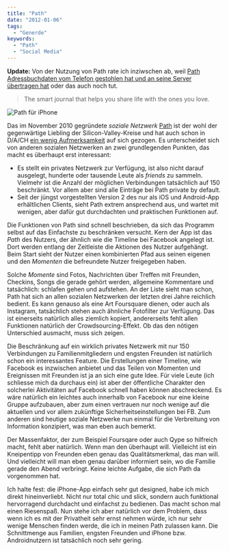 ```yaml
---
title: "Path"
date: "2012-01-06"
tags:
  - "Generde"
keywords:
  - "Path"
  - "Social Media"
---
```


**Update:** Von der Nutzung von Path rate ich inziwschen ab, weil [Path Adressbuchdaten vom Telefon gestohlen hat und an seine Server übertragen hat](/codecandies/2012/02/08/path-liest-adressbuchdaten-und-ladt-sie-auf-seinen-server/) oder das auch noch tut.

> The smart journal that helps you share life with the ones you love.

![Path für iPhone](/images/codecandies/path2.jpg)

Das im November 2010 gegründete _soziale Netzwerk_ [Path](http://www.path.com) ist der wohl der gegenwärtige Liebling der Silicon-Valley-Kreise und hat auch schon in D/A/CH [ein wenig Aufmerksamkeit](http://netzwertig.com/2012/01/04/wunsch-nach-intimitat-path-entzuckt-von-facebook-mudigkeit-gezeichnete-geeks/ "Path entzückt von Facebook-Müdigkeit gezeichnete Geeks") auf sich gezogen. Es unterscheidet sich von anderen sozialen Netzwerken an zwei grundlegenden Punkten, das macht es überhaupt erst interessant:

- Es stellt ein privates Netzwerk zur Verfügung, ist also nicht darauf ausgelegt, hunderte oder tausende Leute als _friends_ zu sammeln. Vielmehr ist die Anzahl der möglichen Verbindungen tatsächlich auf 150 beschränkt. Vor allem aber sind alle Einträge bei Path private by default.
- Seit der jüngst vorgestellten Version 2 des nur als iOS und Android-App erhältlichen Clients, sieht Path extrem ansprechend aus, und wartet mit wenigen, aber dafür gut durchdachten und praktischen Funktionen auf.

Die Funktionen von Path sind schnell beschrieben, da sich das Programm selbst auf das Einfachste zu beschränken versucht. Kern der App ist das _Path_ des Nutzers, der ähnlich wie die Timeline bei Facebook angelegt ist. Dort werden entlang der Zeitleiste die Aktionen des Nutzer aufgehängt. Beim Start sieht der Nutzer einen kombinierten Pfad aus seinen eigenen und den _Momenten_ die befreundete Nutzer freigegeben haben.

Solche _Momente_ sind Fotos, Nachrichten über Treffen mit Freunden, Checkins, Songs die gerade gehört werden, allgemeine Kommentare und tatsächlich: schlafen gehen und aufstehen. An der Liste sieht man schon, Path hat sich an allen sozialen Netzwerken der letzten drei Jahre reichlich bedient. Es kann genauso als eine Art Foursquare dienen, oder auch als Instagram, tatsächlich stehen auch ähnliche Fotofilter zur Verfügung. Das ist einerseits natürlich alles ziemlich kopiert, andererseits fehlt allen Funktionen natürlich der Crowdsourcing-Effekt. Ob das den nötigen Unterschied ausmacht, muss sich zeigen.

Die Beschränkung auf ein wirklich privates Netzwerk mit nur 150 Verbindungen zu Familienmitgliedern und engsten Freunden ist natürlich schon ein interessantes Feature. Die Erstellungen einer Timeline, wie Facebook es inzwischen anbietet und das Teilen von Momenten und Ereignissen mit Freunden ist ja an sich eine gute Idee. Für viele Leute (ich schliesse mich da durchaus ein) ist aber der öffentliche Charakter den solcherlei Aktivitäten auf Facebook schnell haben können abschreckend. Es wäre natürlich ein leichtes auch innerhalb von Facebook nur eine kleine Gruppe aufzubauen, aber zum einen vertrauen nur noch wenige auf die aktuellen und vor allem zukünftige Sicherheitseinstellungen bei FB. Zum anderen sind heutige soziale Netzwerke nun einmal für die Verbreitung von Information konzipiert, was man eben auch bemerkt.

Der Massenfaktor, der zum Beispiel Foursqare oder auch Qype so hilfreich macht, fehlt aber natürlich. Wenn man den überhaupt will. Vielleicht ist ein Kneipentipp von Freunden eben genau das Qualitätsmerkmal, das man will. Und vielleicht will man eben genau darüber informiert sein, wo die Familie gerade den Abend verbringt. Keine leichte Aufgabe, die sich Path da vorgenommen hat.

Ich halte fest: die iPhone-App einfach sehr gut designed, habe ich mich direkt hineinverliebt. Nicht nur total chic und slick, sondern auch funktional hervorragend durchdacht und einfachst zu bedienen. Das macht schon mal einen Riesenspaß. Nun stehe ich aber natürlich vor dem Problem, dass wenn ich es mit der Privatheit sehr ernst nehmen würde, ich nur sehr wenige Menschen finden werde, die ich in meinen Path zulassen kann. Die Schnittmenge aus Familien, engsten Freunden und iPhone bzw. Androidnutzern ist tatsächlich noch sehr gering.
